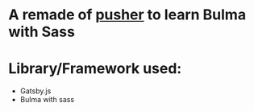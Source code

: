 # A remade of [pusher](https://pusher.com/) to learn Bulma with Sass

# Library/Framework used:
- Gatsby.js
- Bulma with sass
